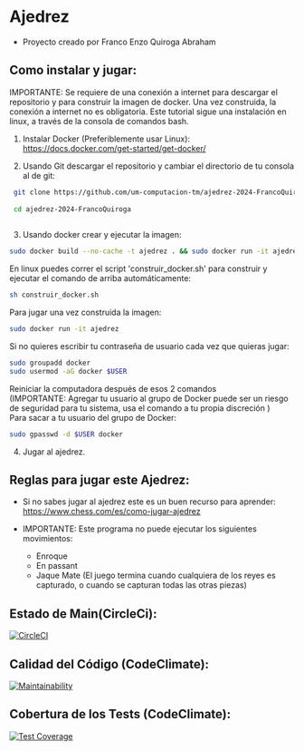 Ajedrez
========================
- Proyecto creado por Franco Enzo Quiroga Abraham

## Como instalar y jugar:
IMPORTANTE: Se requiere de una conexión a internet para descargar el repositorio y para construir la imagen de docker. Una vez construida, la conexión a internet no es obligatoria. Este tutorial sigue una instalación en linux, a través de la consola de comandos bash.

1) Instalar Docker (Preferiblemente usar Linux):  https://docs.docker.com/get-started/get-docker/

2) Usando Git descargar el repositorio y cambiar el directorio de tu consola al de git:
```bash 
 git clone https://github.com/um-computacion-tm/ajedrez-2024-FrancoQuiroga.git
 
 cd ajedrez-2024-FrancoQuiroga
 
```
3) Usando docker crear y ejecutar la imagen:
```bash
sudo docker build --no-cache -t ajedrez . && sudo docker run -it ajedrez
```
En linux puedes correr el script 'construir_docker.sh' para construir y ejecutar el comando de arriba automáticamente:
```bash
sh construir_docker.sh
```

Para jugar una vez construida la imagen:
```bash
sudo docker run -it ajedrez
```
Si no quieres escribir tu contraseña de usuario cada vez que quieras jugar:
```bash
sudo groupadd docker
sudo usermod -aG docker $USER
```
Reiniciar la computadora después de esos 2 comandos  
(IMPORTANTE: Agregar tu usuario al grupo de Docker puede ser un riesgo
de seguridad para tu sistema, usa el comando a tu propia discreción )  
Para sacar a tu usuario del grupo de Docker:
```bash
sudo gpasswd -d $USER docker
```

4) Jugar al ajedrez.

## Reglas para jugar este Ajedrez:

- Si no sabes jugar al ajedrez este es un buen recurso para aprender:  
https://www.chess.com/es/como-jugar-ajedrez  

- IMPORTANTE: Este programa no puede ejecutar los siguientes movimientos:
    - Enroque
    - En passant
    - Jaque Mate (El juego termina cuando cualquiera de los reyes es capturado, o cuando se capturan todas las otras piezas)

## Estado de Main(CircleCi):
[![CircleCI](https://dl.circleci.com/status-badge/img/gh/um-computacion-tm/ajedrez-2024-FrancoQuiroga/tree/main.svg?style=svg)](https://dl.circleci.com/status-badge/redirect/gh/um-computacion-tm/ajedrez-2024-FrancoQuiroga/tree/main)

##  Calidad del Código (CodeClimate):
[![Maintainability](https://api.codeclimate.com/v1/badges/e72781e346f2cde9dfcd/maintainability)](https://codeclimate.com/github/um-computacion-tm/ajedrez-2024-FrancoQuiroga/maintainability)

## Cobertura de los Tests (CodeClimate):
[![Test Coverage](https://api.codeclimate.com/v1/badges/e72781e346f2cde9dfcd/test_coverage)](https://codeclimate.com/github/um-computacion-tm/ajedrez-2024-FrancoQuiroga/test_coverage)

